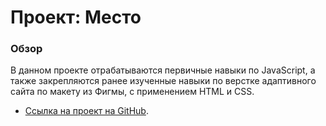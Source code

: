 # Проект: Место

### Обзор

В данном проекте отрабатываются первичные навыки по JavaScript, а также закрепляются ранее изученные навыки по верстке адаптивного сайта по макету из Фигмы, с применением HTML и CSS.

* [Ссылка на проект на GitHub](https://marla202101.github.io/mesto/index.html).